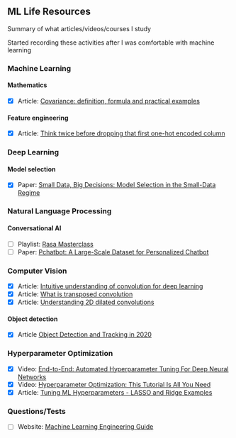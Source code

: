 ## ML Life Resources
Summary of what articles/videos/courses I study

Started recording these activities after I was comfortable with machine learning

### Machine Learning

#### Mathematics
- [x] Article: [Covariance: definition, formula and practical examples](https://corporatefinanceinstitute.com/resources/knowledge/finance/covariance)

#### Feature engineering
- [x] Article: [Think twice before dropping that first one-hot encoded column](https://inmachineswetrust.com/posts/drop-first-columns/)

### Deep Learning

#### Model selection
- [x] Paper: [Small Data, Big Decisions: Model Selection in the Small-Data Regime](https://arxiv.org/abs/2009.12583v1)

### Natural Language Processing

#### Conversational AI
- [ ] Playlist: [Rasa Masterclass](https://www.youtube.com/playlist?list=PL75e0qA87dlHQny7z43NduZHPo6qd-cRc)
- [ ] Paper: [Pchatbot: A Large-Scale Dataset for Personalized Chatbot](https://arxiv.org/abs/2009.13284v1)

### Computer Vision

- [x] Article: [Intuitive understanding of convolution for deep learning](https://towardsdatascience.com/intuitively-understanding-convolutions-for-deep-learning-1f6f42faee1)
- [x] Article: [What is transposed convolution](https://towardsdatascience.com/what-is-transposed-convolutional-layer-40e5e6e31c11)
- [x] Article: [Understanding 2D dilated convolutions](https://towardsdatascience.com/understanding-2d-dilated-convolution-operation-with-examples-in-numpy-and-tensorflow-with-d376b3972b25)

#### Object detection
- [x] Article [Object Detection and Tracking in 2020](https://blog.netcetera.com/object-detection-and-tracking-in-2020-f10fb6ff9af3)

### Hyperparameter Optimization

- [x] Video: [End-to-End: Automated Hyperparameter Tuning For Deep Neural Networks](https://www.youtube.com/watch?v=4MK_OJJ82YI)
- [x] Video: [Hyperparameter Optimization: This Tutorial Is All You Need](https://www.youtube.com/watch?v=5nYqK-HaoKY)
- [x] Article: [Tuning ML Hyperparameters - LASSO and Ridge Examples](https://alfurka.github.io/2018-11-18-grid-search/)
### Questions/Tests

- [ ] Website: [Machine Learning Engineering Guide](https://www.confetti.ai/curriculum)